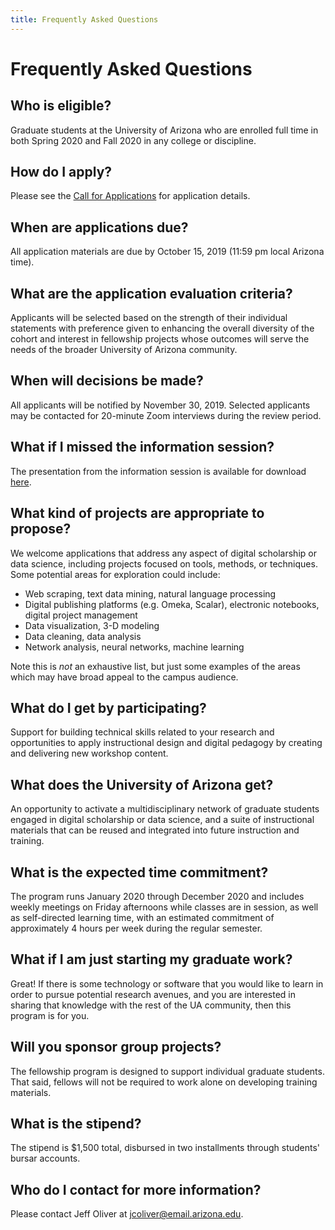 ```yaml
---
title: Frequently Asked Questions
---
```


# Frequently Asked Questions

## Who is eligible?
Graduate students at the University of Arizona who are enrolled full time in both Spring 2020 and Fall 2020 in any college or discipline.

## How do I apply?
Please see the [Call for Applications](apply.md) for application details.

## When are applications due?
All application materials are due by October 15, 2019 (11:59 pm local Arizona time).

## What are the application evaluation criteria?
Applicants will be selected based on the strength of their individual statements with preference given to enhancing the overall diversity of the cohort and interest in fellowship projects whose outcomes will serve the needs of the broader University of Arizona community.

## When will decisions be made?
All applicants will be notified by November 30, 2019. Selected applicants may be contacted for 20-minute Zoom interviews during the review period.

## What if I missed the information session?
The presentation from the information session is available for download [here](assets/pdf/DS2F-Info-Session-2019-27.pdf).

## What kind of projects are appropriate to propose?
We welcome applications that address any aspect of digital scholarship or data science, including projects focused on tools, methods, or techniques. Some potential areas for exploration could include:

+ Web scraping, text data mining, natural language processing
+ Digital publishing platforms (e.g. Omeka, Scalar), electronic notebooks, digital project management
+ Data visualization, 3-D modeling
+ Data cleaning, data analysis
+ Network analysis, neural networks, machine learning

Note this is _not_ an exhaustive list, but just some examples of the areas which may have broad appeal to the campus audience.

## What do I get by participating?
Support for building technical skills related to your research and opportunities to apply instructional design and digital pedagogy by creating and delivering new workshop content.

## What does the University of Arizona get?
An opportunity to activate a multidisciplinary network of graduate students engaged in digital scholarship or data science, and a suite of instructional materials that can be reused and integrated into future instruction and training.

## What is the expected time commitment?
The program runs January 2020 through December 2020 and includes weekly meetings on Friday afternoons while classes are in session, as well as self-directed learning time, with an estimated commitment of approximately 4 hours per week during the regular semester.

## What if I am just starting my graduate work?
Great! If there is some technology or software that you would like to learn in order to pursue potential research avenues, and you are interested in sharing that knowledge with the rest of the UA community, then this program is for you.

## Will you sponsor group projects?
The fellowship program is designed to support individual graduate students. That said, fellows will not be required to work alone on developing training materials.

## What is the stipend?
The stipend is $1,500 total, disbursed in two installments through students' bursar accounts.

## Who do I contact for more information?
Please contact Jeff Oliver at [jcoliver@email.arizona.edu](mailto:jcoliver@email.arizona.edu?subject=DS2F%20Inquiry).
